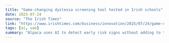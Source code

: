 ```yaml
---
title: "Game-changing dyslexia screening tool tested in Irish schools"
date: 2025-07-24
source: "The Irish Times"
link: "https://www.irishtimes.com/business/innovation/2025/07/24/game-changing-dyslexia-screening-tool-tested-in-irish-schools/"
tags: [ai, uae]
summary: "Alpaca uses AI to detect early risk signs without adding to teachers’ workload"
---
```


